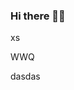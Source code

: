 ### Hi there 👋👋
xs

<!--qu;qwedas
**cqqcww/cqqcww** is a ✨ _special_ ✨ repository becausddaasdJKdsadas
Here are some ideas to get you started:D

- 🔭 I’m currently working on ...
- 🌱 I’m currently learning ...das
- 👯 I’m looking to collaborate on ...wada
- 💬 Ask me about ...dwa
- 📫 How to reach me: ...
- 😄 Pronouns: ...
- ⚡ Fun fact: ...
-->WWQ
dasdas
